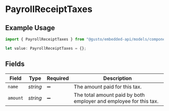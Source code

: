 # PayrollReceiptTaxes

## Example Usage

```typescript
import { PayrollReceiptTaxes } from "@gusto/embedded-api/models/components/payrollreceipt.js";

let value: PayrollReceiptTaxes = {};
```

## Fields

| Field                                                             | Type                                                              | Required                                                          | Description                                                       |
| ----------------------------------------------------------------- | ----------------------------------------------------------------- | ----------------------------------------------------------------- | ----------------------------------------------------------------- |
| `name`                                                            | *string*                                                          | :heavy_minus_sign:                                                | The amount paid for this tax.                                     |
| `amount`                                                          | *string*                                                          | :heavy_minus_sign:                                                | The total amount paid by both employer and employee for this tax. |